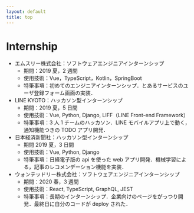 ```yaml
---
layout: default
title: top
---
```


# Internship
- エムスリー株式会社：ソフトウェアエンジニアインターンシップ
    - 期間：2019 夏，2 週間
    - 使用技術：Vue，TypeScript，Kotlin，SpringBoot
    - 特筆事項：初めてのエンジニアインターンシップ．とあるサービスのユーザ登録フォーム画面の実装．
- LINE KYOTO：ハッカソン型インターンシップ
    - 期間：2019 夏，5 日間
    - 使用技術：Vue, Python, Django, LIFF（LINE Front-end Framework）
    - 特筆事項：3 人 1 チームのハッカソン．LINE モバイルアプリ上で動く，通知機能つきの TODO アプリ開発．
- 日本経済新聞社：ハッカソン型インターンシップ
    - 期間 2019 夏，3 日間
    - 使用技術：Vue, Python, Django
    - 特筆事項：日経電子版の api を使った web アプリ開発．機械学習による，記事のレコメンデーション機能を実装．
- ウォンテッドリー株式会社：ソフトウェアエンジニアインターンシップ
    - 期間：2020 春，3 週間
    - 使用技術：React, TypeScript, GraphQL, JEST
    - 特筆事項：長期のインターンシップ．企業向けのページをがっつり開発．最終日に自分のコードが deploy された．
